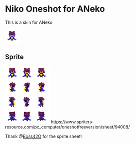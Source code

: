 # Niko Oneshot for ANeko

This is a skin for ANeko

<img src="assets/logo.png" alt="Screenshot of Niko Oneshot skin">

## Sprite

<img src="assets/spritesheet.png" alt="Sprite sheet of Niko Oneshot skin">
https://www.spriters-resource.com/pc_computer/oneshotfreeversion/sheet/94008/


Thank @[Boss42O](https://github.com/Boss42O) for the sprite sheet!